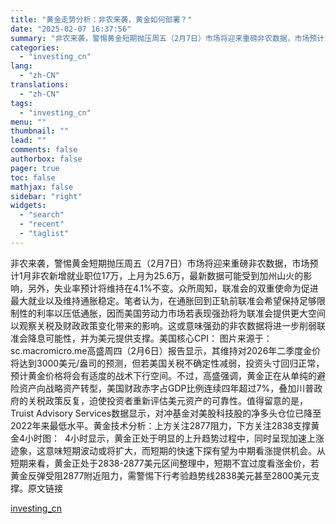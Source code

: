 ```yaml
---
title: "黄金走势分析：非农来袭，黄金如何部署？"
date: "2025-02-07 16:37:56"
summary: "非农来袭，警惕黄金短期抛压周五（2月7日）市场将迎来重磅非农数据，市场预计1月非农新增就业职位17..."
categories:
  - "investing_cn"
lang:
  - "zh-CN"
translations:
  - "zh-CN"
tags:
  - "investing_cn"
menu: ""
thumbnail: ""
lead: ""
comments: false
authorbox: false
pager: true
toc: false
mathjax: false
sidebar: "right"
widgets:
  - "search"
  - "recent"
  - "taglist"
---
```


非农来袭，警惕黄金短期抛压周五（2月7日）市场将迎来重磅非农数据，市场预计1月非农新增就业职位17万，上月为25.6万，最新数据可能受到加州山火的影响，另外，失业率预计将维持在4.1%不变。众所周知，联准会的双重使命为促进最大就业以及维持通胀稳定。笔者认为，在通胀回到正轨前联准会希望保持足够限制性的利率以压低通胀，因而美国劳动力市场若表现强劲将为联准会提供更大空间以观察关税及财政政策变化带来的影响。这或意味强劲的非农数据将进一步削弱联准会降息可能性，并为美元提供支撑。美国核心CPI： 图片来源于：sc.macromicro.me高盛周四（2月6日）报告显示，其维持对2026年二季度金价将达到3000美元/盎司的预测，但若美国关税不确定性减弱，投资头寸回归正常，预计黄金价格将会有适度的战术下行空间。不过，高盛强调，黄金正在从单纯的避险资产向战略资产转型，美国财政赤字占GDP比例连续四年超过7%，叠加川普政府的关税政策反复，迫使投资者重新评估美元资产的可靠性。值得留意的是，Truist Advisory Services数据显示，对冲基金对美股科技股的净多头仓位已降至2022年来最低水平。黄金技术分析：上方关注2877阻力，下方关注2838支撑黄金4小时图：  4小时显示，黄金正处于明显的上升趋势过程中，同时呈现加速上涨迹象，这意味短期波动或将扩大，而短期的快速下探有望为中期看涨提供机会。从短期来看，黄金正处于2838-2877美元区间整理中，短期不宜过度看涨金价，若黄金反弹受阻2877附近阻力，需警惕下行考验趋势线2838美元甚至2800美元支撑。原文链接

[investing_cn](https://cn.investing.com/news/commodities-news/article-2661996)

